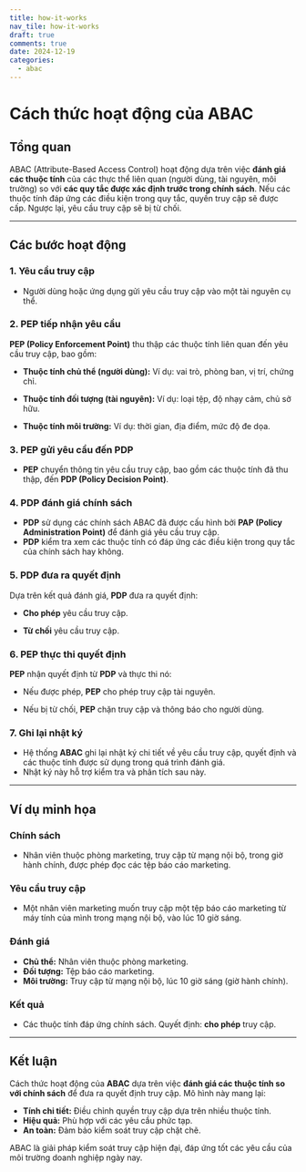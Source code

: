 ```yaml
---
title: how-it-works
nav_tile: how-it-works
draft: true 
comments: true
date: 2024-12-19
categories:
  - abac
---
```

# Cách thức hoạt động của ABAC

## **Tổng quan**
ABAC (Attribute-Based Access Control) hoạt động dựa trên việc **đánh giá các thuộc tính** của các thực thể liên quan (người dùng, tài nguyên, môi trường) so với **các quy tắc được xác định trước trong chính sách**. Nếu các thuộc tính đáp ứng các điều kiện trong quy tắc, quyền truy cập sẽ được cấp. Ngược lại, yêu cầu truy cập sẽ bị từ chối.

---

## **Các bước hoạt động**

### 1. **Yêu cầu truy cập**
- Người dùng hoặc ứng dụng gửi yêu cầu truy cập vào một tài nguyên cụ thể.

### 2. **PEP tiếp nhận yêu cầu**

**PEP (Policy Enforcement Point)** thu thập các thuộc tính liên quan đến yêu cầu truy cập, bao gồm:

  - **Thuộc tính chủ thể (người dùng):** Ví dụ: vai trò, phòng ban, vị trí, chứng chỉ.

  - **Thuộc tính đối tượng (tài nguyên):** Ví dụ: loại tệp, độ nhạy cảm, chủ sở hữu.

  - **Thuộc tính môi trường:** Ví dụ: thời gian, địa điểm, mức độ đe dọa.

### 3. **PEP gửi yêu cầu đến PDP**
- **PEP** chuyển thông tin yêu cầu truy cập, bao gồm các thuộc tính đã thu thập, đến **PDP (Policy Decision Point)**.

### 4. **PDP đánh giá chính sách**
- **PDP** sử dụng các chính sách ABAC đã được cấu hình bởi **PAP (Policy Administration Point)** để đánh giá yêu cầu truy cập.
- **PDP** kiểm tra xem các thuộc tính có đáp ứng các điều kiện trong quy tắc của chính sách hay không.

### 5. **PDP đưa ra quyết định**

Dựa trên kết quả đánh giá, **PDP** đưa ra quyết định:

  - **Cho phép** yêu cầu truy cập.

  - **Từ chối** yêu cầu truy cập.

### 6. **PEP thực thi quyết định**

**PEP** nhận quyết định từ **PDP** và thực thi nó:

  - Nếu được phép, **PEP** cho phép truy cập tài nguyên.

  - Nếu bị từ chối, **PEP** chặn truy cập và thông báo cho người dùng.

### 7. **Ghi lại nhật ký**
- Hệ thống **ABAC** ghi lại nhật ký chi tiết về yêu cầu truy cập, quyết định và các thuộc tính được sử dụng trong quá trình đánh giá.
- Nhật ký này hỗ trợ kiểm tra và phân tích sau này.

---

## **Ví dụ minh họa**

### **Chính sách** 
- Nhân viên thuộc phòng marketing, truy cập từ mạng nội bộ, trong giờ hành chính, được phép đọc các tệp báo cáo marketing.

### **Yêu cầu truy cập**
- Một nhân viên marketing muốn truy cập một tệp báo cáo marketing từ máy tính của mình trong mạng nội bộ, vào lúc 10 giờ sáng.

### **Đánh giá**
- **Chủ thể:** Nhân viên thuộc phòng marketing.
- **Đối tượng:** Tệp báo cáo marketing.
- **Môi trường:** Truy cập từ mạng nội bộ, lúc 10 giờ sáng (giờ hành chính).

### **Kết quả**
- Các thuộc tính đáp ứng chính sách. Quyết định: **cho phép** truy cập.

---

## **Kết luận**

Cách thức hoạt động của **ABAC** dựa trên việc **đánh giá các thuộc tính so với chính sách** để đưa ra quyết định truy cập. Mô hình này mang lại:

- **Tính chi tiết:** Điều chỉnh quyền truy cập dựa trên nhiều thuộc tính.
- **Hiệu quả:** Phù hợp với các yêu cầu phức tạp.
- **An toàn:** Đảm bảo kiểm soát truy cập chặt chẽ.

ABAC là giải pháp kiểm soát truy cập hiện đại, đáp ứng tốt các yêu cầu của môi trường doanh nghiệp ngày nay.

